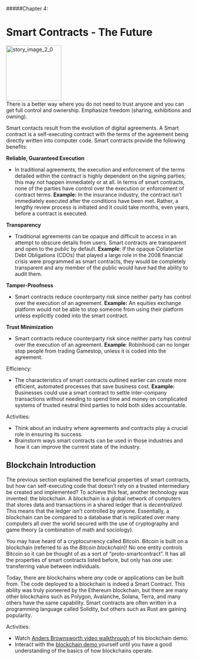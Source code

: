 #####Chapter 4:

# Smart Contracts - The Future

<ContentWrapp>
  <div class="imgContainer">
    <img alt="story_image_2_0" src="/images/chapter/man.svg" width="150px" height="150px">
  </div>

  <div class="itemsContainer">
    <div class="item-text">
     There is a better way where you do not need to trust anyone and you can get full control and ownership. Emphasize freedom (sharing, exhibitions and owning). 
    </div>
  </div>
</ContentWrapp>

Smart contacts result from the evolution of digital agreements. A Smart contract is a self-executing contract with the terms of the agreement being directly written into computer code. Smart contracts provide the following benefits:

<ListItemsContainer>
  <div class="wrapp">
    <p class="list__label"><b>Reliable, Guaranteed Execution</b></p>
    <ul class="list__items">
      <li class="list__item">
        <p>
   In traditional agreements, the execution and enforcement of the terms detailed within the contract is highly dependent on the signing parties; this may not happen immediately or at all.   In terms of smart contracts, none of the parties have control over the execution or enforcement of contract terms.
   <b>Example:</b> In the insurance industry, the contract isn’t immediately executed after the conditions have been met. Rather, a lengthy review process is initiated and it could take months, even years, before a contract is executed.
        </p>
      </li>
    </ul>
  </div>
    <div class="wrapp">
    <p class="list__label"><b>Transparency</b></p>
    <ul class="list__items">
      <li class="list__item">
        <p>
          Traditional agreements can be opaque and difficult to access in an attempt to obscure details from users. Smart contracts are transparent and open to the public by default.
          <b>Example</b>: If the opaque Collaterlize Debt Obligations (CDOs) that played a large role in the 2008 financial crisis were programmed as smart contracts, they would be completely transparent and any member of the public would have had the ability to audit them.
        </p>
      </li>
    </ul>
  </div>
  <div class="wrapp">
    <p class="list__label"><b>Tamper-Proofness</b></p>
    <ul class="list__items">
      <li class="list__item">
        <p>
        Smart contracts reduce counterparty risk since neither party has control over the execution of an agreement.  
        <b>Example:</b> An equities exchange platform would not be able to stop someone from using their platform unless explicitly coded into the smart contract.
        </p>
      </li>
    </ul>
  </div>
  <div class="wrapp">
    <p class="list__label"><b>Trust Minimization</b></p>
    <ul class="list__items">
      <li class="list__item">
        <p>
          Smart contracts reduce counterparty risk since neither party has control over the execution of an agreement.
          <b>Example</b>: Robinhood can no longer stop people from trading Gamestop, unless it is coded into the agreement.
        </p>
      </li>
    </ul>
  </div>
  <div class="wrapp">
    <p class="list__label">Efficiency:</p>
    <ul class="list__items">
      <li class="list__item">
        <p>
         The characteristics of smart contracts outlined earlier can create more efficient, automated processes that save business cost. 
         <b>Example:</b> Businesses could use a smart contract to settle inter-company transactions without needing to spend time and money on complicated systems of trusted neutral third parties to hold both sides accountable.
          </p>
      </li>
    </ul>
  </div>
</ListItemsContainer>

<MissionContainer>  
  <div className="title">Activities:</div>
  <ul className="mission-goals">
    <li>
      Think about an industry where agreements and contracts play a crucial role in ensuring its success. 
    </li>
    <li>
      Brainstorm ways smart contracts can be used in those industries and how it can improve the current state of the industry.
    </li>
  </ul>
</MissionContainer>

## Blockchain Introduction

The previous section explained the beneficial properties of smart contracts, but how can self-executing code that doesn’t rely on a trusted intermediary be created and implemented? To achieve this feat, another technology was invented: the <ColorWord>blockchain</ColorWord>. A blockchain is a global network of computers that stores data and transactions in a shared ledger that is <i>decentralized</i>. This means that the ledger isn’t controlled by anyone. Essentially, a blockchain can be compared to a database that is replicated over many computers all over the world secured with the use of cryptography and game theory (a combination of math and sociology).

You may have heard of a cryptocurrency called Bitcoin. Bitcoin is built on a blockchain (referred to as the <i>Bitcoin blockchain</i>)! No one entity controls Bitcoin so it can be thought of as a sort of “proto-smartcontract”. It has all the properties of smart contracts listed before, but only has one use: transferring value between individuals.

Today, there are blockchains where <i>any</i> code or applications can be built from. The code deployed to a blockchain is indeed a Smart Contract. This ability was truly pioneered by the Ethereum blockchain, but there are many other blockchains such as Polygon, Avalanche, Solana, Terra, and many others have the same capability. Smart contracts are often written in a programming language called <ColorWord>Solidity</ColorWord>, but others such as Rust are gaining popularity.

<MissionContainer>
  <div className="title">Activities:</div>
  <ul className="mission-goals">
    <li>
      Watch <a target="__blank" href="https://www.youtube.com/watch?v=_160oMzblY8"> Anders Brownsworth video walkthrough </a> of his blockchain demo.
    </li>
    <li>
      Interact with the <a target="__blank" href="https://andersbrownworth.com/blockchain/hash"> blockchain demo </a> yourself until you have a good understanding of the basics of how blockchains operate.
    </li>
  </ul>
</MissionContainer>
